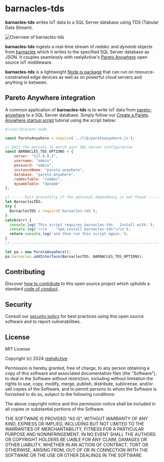 barnacles-tds
=============

__barnacles-tds__ writes IoT data to a SQL Server database using TDS (Tabular Data Stream).

![Overview of barnacles-tds](https://reelyactive.github.io/barnacles-tds/images/overview.png)

__barnacles-tds__ ingests a real-time stream of _raddec_ and _dynamb_ objects from [barnacles](https://github.com/reelyactive/barnacles/) which it writes to the specified SQL Server database as JSON.  It couples seamlessly with reelyActive's [Pareto Anywhere](https://www.reelyactive.com/pareto/anywhere/) open source IoT middleware.

__barnacles-tds__ is a lightweight [Node.js package](https://www.npmjs.com/package/barnacles-tds) that can run on resource-constrained edge devices as well as on powerful cloud servers and anything in between.


Pareto Anywhere integration
---------------------------

A common application of __barnacles-tds__ is to write IoT data from [pareto-anywhere](https://github.com/reelyactive/pareto-anywhere) to a SQL Server database.  Simply follow our [Create a Pareto Anywhere startup script](https://reelyactive.github.io/diy/pareto-anywhere-startup-script/) tutorial using the script below:

```javascript
#!/usr/bin/env node

const ParetoAnywhere = require('../lib/paretoanywhere.js');

// Edit the options to match your SQL Server configuration
const BARNACLES_TDS_OPTIONS = {
    server: "127.0.0.1",
    username: "admin",
    password: "admin",
    instanceName: "pareto-anywhere",
    database: "pareto-anywhere",
    raddecTable: "raddec",
    dynambTable: "dynamb"
};

// ----- Exit gracefully if the optional dependency is not found -----
let BarnaclesTDS;
try {
  BarnaclesTDS = require('barnacles-tds');
}
catch(err) {
  console.log('This script requires barnacles-tds.  Install with:');
  console.log('\r\n    "npm install barnacles-tds"\r\n');
  return console.log('and then run this script again.');
}
// -------------------------------------------------------------------

let pa = new ParetoAnywhere();
pa.barnacles.addInterface(BarnaclesTDS, BARNACLES_TDS_OPTIONS);
```


Contributing
------------

Discover [how to contribute](CONTRIBUTING.md) to this open source project which upholds a standard [code of conduct](CODE_OF_CONDUCT.md).


Security
--------

Consult our [security policy](SECURITY.md) for best practices using this open source software and to report vulnerabilities.


License
-------

MIT License

Copyright (c) 2024 [reelyActive](https://www.reelyactive.com)

Permission is hereby granted, free of charge, to any person obtaining a copy of this software and associated documentation files (the "Software"), to deal in the Software without restriction, including without limitation the rights to use, copy, modify, merge, publish, distribute, sublicense, and/or sell copies of the Software, and to permit persons to whom the Software is furnished to do so, subject to the following conditions:

The above copyright notice and this permission notice shall be included in all copies or substantial portions of the Software.

THE SOFTWARE IS PROVIDED "AS IS", WITHOUT WARRANTY OF ANY KIND, EXPRESS OR 
IMPLIED, INCLUDING BUT NOT LIMITED TO THE WARRANTIES OF MERCHANTABILITY, 
FITNESS FOR A PARTICULAR PURPOSE AND NONINFRINGEMENT. IN NO EVENT SHALL THE 
AUTHORS OR COPYRIGHT HOLDERS BE LIABLE FOR ANY CLAIM, DAMAGES OR OTHER 
LIABILITY, WHETHER IN AN ACTION OF CONTRACT, TORT OR OTHERWISE, ARISING FROM, 
OUT OF OR IN CONNECTION WITH THE SOFTWARE OR THE USE OR OTHER DEALINGS IN 
THE SOFTWARE.